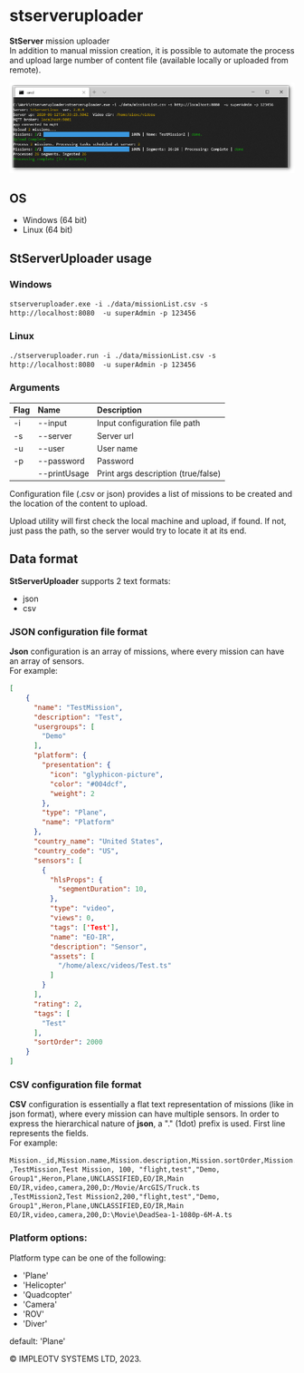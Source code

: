 # stserveruploader
**StServer** mission uploader  
In addition to manual mission creation, it is possible to automate the process and upload large number of content file (available locally or uploaded from remote).


![StServerUploader](./doc/stserveruloader.png)

## OS
- Windows (64 bit)
- Linux (64 bit)


## StServerUploader usage

### Windows

```
stserveruploader.exe -i ./data/missionList.csv -s http://localhost:8080  -u superAdmin -p 123456
```

### Linux

```
./stserveruploader.run -i ./data/missionList.csv -s http://localhost:8080  -u superAdmin -p 123456
```


### Arguments

| Flag     |      Name           | Description 								                   |
|:---------|:--------------------|:-----------------------------------------------------|
| -i       |  --input            | Input configuration file path                        |
| -s       |  --server           | Server url                                           |
| -u       |  --user             | User name                                            |
| -p       |  --password         | Password                                             |
|          |  --printUsage       | Print args description (true/false)                  |


Configuration file (.csv or json) provides a list of missions to be created and the location of the content to upload.

Upload utility will first check the local machine and upload, if found. If not, just pass the path, so the server would try to locate it at its end.

## Data format
**StServerUploader** supports 2 text formats:
- json
- csv

### JSON configuration file format
**Json** configuration is an array of missions, where every mission can have an array of sensors.  
For example:
```json
[
    {
      "name": "TestMission",
      "description": "Test",        
      "usergroups": [
        "Demo"
      ],
      "platform": {
        "presentation": {
          "icon": "glyphicon-picture",
          "color": "#004dcf",
          "weight": 2
        },
        "type": "Plane",
        "name": "Platform"
      },
      "country_name": "United States",
      "country_code": "US",
      "sensors": [
        {
          "hlsProps": {
            "segmentDuration": 10,   
          },
          "type": "video",
          "views": 0,
          "tags": ['Test'],
          "name": "EO-IR",
          "description": "Sensor",      
          "assets": [
            "/home/alexc/videos/Test.ts"
          ]
        }
      ],
      "rating": 2,
      "tags": [
        "Test"
      ],
      "sortOrder": 2000
    }
]
 ```

### CSV configuration file format
**CSV** configuration is essentially a flat text representation of missions (like in json format), where every mission can have multiple sensors. In order to express the hierarchical nature of **json**, a "." (1dot) prefix is used. First line represents the fields.  
For example:

```csv
Mission._id,Mission.name,Mission.description,Mission.sortOrder,Mission.tags,Mission.usergroups,Mission.platform.name,Mission.platform.type,Mission.securityClassification,Mission.sensors.0.name,Mission.sensors.0.description,Mission.sensors.0.type,Mission.sensors.0.tags,Mission.sensors.0.sampling,Mission.sensors.0.assets
,TestMission,Test Mission, 100, "flight,test","Demo, Group1",Heron,Plane,UNCLASSIFIED,EO/IR,Main EO/IR,video,camera,200,D:/Movie/ArcGIS/Truck.ts
,TestMission2,Test Mission2,200,"flight,test","Demo, Group1",Heron,Plane,UNCLASSIFIED,EO/IR,Main EO/IR,video,camera,200,D:\Movie\DeadSea-1-1080p-6M-A.ts
```

### Platform options:

Platform type can be one of the following:
- 'Plane'
- 'Helicopter'
- 'Quadcopter'
- 'Camera'
- 'ROV'
- 'Diver'

 default: 'Plane'


© IMPLEOTV SYSTEMS LTD, 2023.